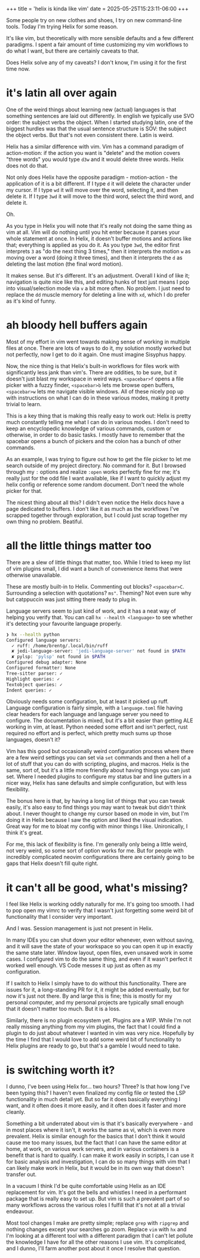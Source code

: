 +++
title = 'helix is kinda like vim'
date = 2025-05-25T15:23:11-06:00
+++

Some people try on new clothes and shoes, I try on new command-line tools. Today I'm trying Helix for some reason.

It's like vim, but theoretically with more sensible defaults and a few different paradigms. I spent a fair amount of time customizing my vim workflows to do what I want, but there are certainly caveats to that.

Does Helix solve any of my caveats? I don't know, I'm using it for the first time now.

# it's latin all over again

One of the weird things about learning new (actual) languages is that something sentences are laid out differently. In english we typically use SVO order: the subject verbs the object. When I started studying latin, one of the biggest hurdles was that the usual sentence structure is SOV: the subject the object verbs. But that's not even consistent there. Latin is weird.

Helix has a similar difference with vim. Vim has a command paradigm of action-motion: if the action you want is "delete" and the motion covers "three words" you would type `d3w` and it would delete three words. Helix does not do that.

Not only does Helix have the opposite paradigm - motion-action - the application of it is a bit different. If I type `d` it will delete the character under my cursor. If I type `wd` it will move over the word, selecting it, and then delete it. If I type `3wd` it will move to the third word, select the third word, and delete it.

Oh.

As you type in Helix you will note that it's really not doing the same thing as vim at all. Vim will do nothing until you hit enter because it parses your whole statement at once. In Helix, it doesn't buffer motions and actions like that; everything is applied as you do it. As you type `3wd`, the editor first interprets `3` as "do the next thing 3 times," then it interprets the motion `w` as moving over a word (doing it three times), and then it interprets the `d` as deleting the last motion (the final word motion).

It makes sense. But it's different. It's an adjustment. Overall I kind of like it; navigation is quite nice like this, and editing hunks of text just means I pop into visual/selection mode via `v` a bit more often. No problem. I just need to replace the `dd` muscle memory for deleting a line with `xd`, which I do prefer as it's kind of funny.

# ah bloody hell buffers again

Most of my effort in vim went towards making sense of working in multiple files at once. There are lots of ways to do it, my solution mostly worked but not perfectly, now I get to do it again. One must imagine Sisyphus happy.

Now, the nice thing is that Helix's built-in workflows for files work with significantly less jank than vim's. There are oddities, to be sure, but it doesn't just blast my workspace in weird ways. `<spacebar>f` opens a file picker with a fuzzy finder, `<spacebar>b` lets me browse open buffers, `<spacebar>w` lets me navigate visible windows. All of these nicely pop up with instructions on what I can do in these various modes, making it pretty trivial to learn.

This is a key thing that is making this really easy to work out: Helix is pretty much constantly telling me what I can do in various modes. I don't need to keep an encyclopedic knowledge of various commands, custom or otherwise, in order to do basic tasks. I mostly have to remember that the spacebar opens a bunch of pickers and the colon has a bunch of other commands.

As an example, I was trying to figure out how to get the file picker to let me search outside of my project directory. No command for it. But I browsed through my `:` options and realize `:open` works perfectly fine for me; it's really just for the odd file I want available, like if I want to quickly adjust my helix config or reference some random document. Don't need the whole picker for that.

The nicest thing about all this? I didn't even notice the Helix docs have a page dedicated to buffers. I don't like it as much as the workflows I've scrapped together through exploration, but I could just scrap together my own thing no problem. Beatiful.

#  all the little things matter too

There are a slew of little things that matter, too. While I tried to keep my list of vim plugins small, I did want a bunch of convenience items that were otherwise unavailable.

These are mostly built-in to Helix. Commenting out blocks? `<spacebar>C`. Surrounding a selection with quotations? `ms"`. Theming? Not even sure why but catppuccin was just sitting there ready to plug in.

Language servers seem to just kind of work, and it has a neat way of helping you verify that. You can call `hx --health <language>` to see whether it's detecting your favourite language properly.

```bash
❯ hx --health python
Configured language servers:
  ✓ ruff: /home/brentg/.local/bin/ruff
  ✘ jedi-language-server: 'jedi-language-server' not found in $PATH
  ✘ pylsp: 'pylsp' not found in $PATH
Configured debug adapter: None
Configured formatter: None
Tree-sitter parser: ✓
Highlight queries: ✓
Textobject queries: ✓
Indent queries: ✓
```

Obviously needs some configuration, but at least it picked up ruff. Language configuration is fairly simple, with a `language.toml` file having clear headers for each language and language server you need to configure. The documentation is mixed, but it's a bit easier than getting ALE working in vim, at least. Python needed some effort and isn't perfect, rust required no effort and is perfect, which pretty much sums up those languages, doesn't it?

Vim has this good but occasionally weird configuration process where there are a few weird settings you can set via `set` commands and then a hell of a lot of stuff that you can do with scripting, plugins, and macros. Helix is the same, sort of, but it's a little more friendly about having things you can just set. Where I needed plugins to configure my status bar and line gutters in a nicer way, Helix has sane defaults and simple configuration, but with less flexibility.

The bonus here is that, by having a long list of things that you can tweak easily, it's also easy to find things you may want to tweak but didn't think about. I never thought to change my cursor based on mode in vim, but I'm doing it in Helix because I saw the option and liked the visual indication. Great way for me to bloat my config with minor things I like. Unironically, I think it's great.

For me, this lack of flexibility is fine. I'm generally only being a little weird, not very weird, so some sort of option works for me. But for people with incredibly complicated neovim configurations there are certainly going to be gaps that Helix doesn't fill quite right.

# it can't all be good, what's missing?

I feel like Helix is working oddly naturally for me. It's going too smooth. I had to pop open my vimrc to verify that I wasn't just forgetting some weird bit of functionality that I consider very important.

And I was. Session management is just not present in Helix.

In many IDEs you can shut down your editor whenever, even without saving, and it will save the state of your workspace so you can open it up in exactly the same state later. Window layout, open files, even unsaved work in some cases. I configured vim to do the same thing, and even if it wasn't perfect it worked well enough. VS Code messes it up just as often as my configuration.

If I switch to Helix I simply have to do without this functionality. There are issues for it, a long-standing PR for it, it might be added eventually, but for now it's just not there. By and large this is fine; this is mostly for my personal computer, and my personal projects are typically small enough that it doesn't matter too much. But it is a loss.

Similarly, there is no plugin ecosystem yet. Plugins are a WIP. While I'm not really missing anything from my vim plugins, the fact that I could find a plugin to do just about whatever I wanted in vim was very nice. Hopefully by the time I find that I would love to add some weird bit of functionality to Helix plugins are ready to go, but that's a gamble I would need to take.

# is switching worth it?

I dunno, I've been using Helix for... two hours? Three? Is that how long I've been typing this? I haven't even finalized my config file or tested the LSP functionality in much detail yet. But so far it does basically everything I want, and it often does it more easily, and it often does it faster and more cleanly.

Something a bit underrated about vim is that it's basically everywhere - and in most places where it isn't, it works the same as vi, which is even more prevalent. Helix is similar enough for the basics that I don't think it would cause me too many issues, but the fact that I can have the same editor at home, at work, on various work servers, and in various containers is a benefit that is hard to qualify. I can make it work easily in scripts, I can use it for basic analysis and investigation, I can do so many things with vim that I can likely make work in Helix, but it would be in its own way that doesn't transfer out.

In a vacuum I think I'd be quite comfortable using Helix as an IDE replacement for vim. It's got the bells and whistles I need in a performant package that is really easy to set up. But vim is such a prevalent part of so many workflows across the various roles I fulfill that it's not at all a trivial endeavour.

Most tool changes I make are pretty simple; replace `grep` with `ripgrep` and nothing changes except your searches go zoom. Replace `vim` with `hx` and I'm looking at a different tool with a different paradigm that I can't let pollute the knowledge I have for all the other reasons I use vim. It's complicated, and I dunno, I'll farm another post about it once I resolve that question.
